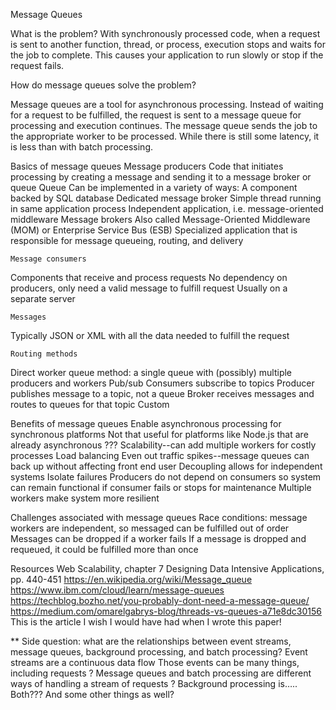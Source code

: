 Message Queues 

What is the problem? 
With synchronously processed code, when a request is sent to another function, thread, or process, execution stops and waits for the job to complete. This causes your application to run slowly or stop if the request fails.

How do message queues solve the problem?

Message queues are a tool for asynchronous processing. Instead of waiting for a request to be fulfilled, the request is sent to a message queue for processing and execution continues. The message queue sends the job to the appropriate worker to be processed. While there is still some latency, it is less than with batch processing.

Basics of message queues 
	Message producers
Code that initiates processing by creating a message and sending it to a message broker or queue
	Queue
 		Can be implemented in a variety of ways:
A component backed by SQL database
Dedicated message broker 
Simple thread running in same application process
Independent application, i.e. message-oriented middleware
	Message brokers 
Also called Message-Oriented Middleware (MOM) or Enterprise Service Bus (ESB)
Specialized application that is responsible for message queueing, routing, and delivery 

	Message consumers 
Components that receive and process requests 
No dependency on producers, only need a valid message to fulfill request
Usually on a separate server 

	Messages 
Typically JSON or XML with all the data needed to fulfill the request

	Routing methods
Direct worker queue method: a single queue with (possibly) multiple producers and workers
Pub/sub
Consumers subscribe to topics
Producer publishes message to a topic, not a queue 
Broker receives messages and routes to queues for that topic
Custom

Benefits of message queues 
Enable asynchronous processing for synchronous platforms
Not that useful for platforms like Node.js that are already asynchronous ???
Scalability--can add multiple workers for costly processes
Load balancing 
Even out traffic spikes--message queues can back up without affecting front end user 
Decoupling allows for independent systems
Isolate failures
Producers do not depend on consumers so system can remain functional if consumer fails or stops for maintenance 
Multiple workers make system more resilient

Challenges associated with message queues
Race conditions: message workers are independent, so messaged can be fulfilled out of order 
Messages can be dropped if a worker fails
If a message is dropped and requeued, it could be fulfilled more than once	

Resources 
Web Scalability, chapter 7 
Designing Data Intensive Applications, pp. 440-451 
https://en.wikipedia.org/wiki/Message_queue
https://www.ibm.com/cloud/learn/message-queues
https://techblog.bozho.net/you-probably-dont-need-a-message-queue/
https://medium.com/omarelgabrys-blog/threads-vs-queues-a71e8dc30156
This is the article I wish I would have had when I wrote this paper!


** Side question: what are the relationships between event streams, message queues, background processing, and batch processing? 
	Event streams are a continuous data flow 
	Those events can be many things, including requests ?
	Message queues and batch processing are different ways of handling a stream of requests ?
	Background processing is….. Both??? And some other things as well?
